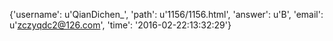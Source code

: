 {'username': u'QianDichen_', 'path': u'1156/1156.html', 'answer': u'B', 'email': u'zczyqdc2@126.com', 'time': '2016-02-22:13:32:29'}